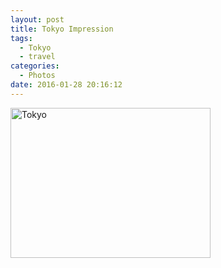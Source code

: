 ```yaml
---
layout: post
title: Tokyo Impression
tags:
  - Tokyo
  - travel
categories:
  - Photos
date: 2016-01-28 20:16:12
---
```


<a data-flickr-embed="true" data-header="true" data-footer="true"  href="https://www.flickr.com/photos/wittyfilter/albums/72157664275749082" title="Tokyo"><img src="https://farm2.staticflickr.com/1623/24098096153_7494dc0c4d_n.jpg" width="320" height="240" alt="Tokyo"></a><script async src="//embedr.flickr.com/assets/client-code.js" charset="utf-8"></script>